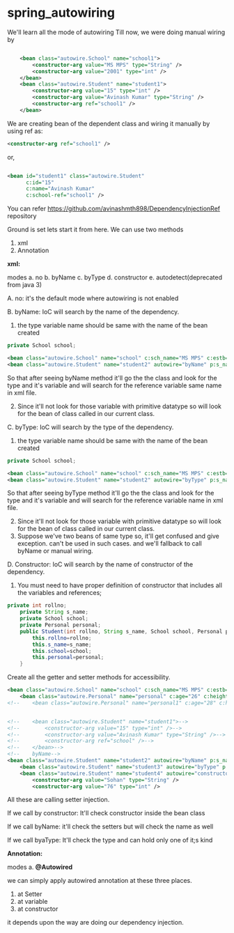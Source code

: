 # spring_autowiring
We'll learn all the mode of autowiring
Till now, we were doing manual wiring by
```xml

    <bean class="autowire.School" name="school1">
        <constructor-arg value="MS MPS" type="String" />
        <constructor-arg value="2001" type="int" />
    </bean>
    <bean class="autowire.Student" name="student1">
        <constructor-arg value="15" type="int" />
        <constructor-arg value="Avinash Kumar" type="String" />
        <constructor-arg ref="school1" />
    </bean>

```
We are creating bean of the dependent class and wiring it manually
by using ref as:
```xml
<constructor-arg ref="school1" />
```
or,
```xml

<bean id="student1" class="autowire.Student"
      c:id="15"
      c:name="Avinash Kumar"
      c:school-ref="school1" />
```
You can refer https://github.com/avinashmth898/DependencyInjectionRef repository

Ground is set lets start it from here.
We can use two methods
1. xml
2. Annotation

**xml:**

modes
a. no
b. byName
c. byType
d. constructor
e. autodetect(deprecated from java 3) 

A. no: it's the default mode where autowiring is not enabled

B. byName: IoC will search by the name of the dependency.
1. the type variable name should be same with the name of the bean created
```java
private School school;
```
```xml
<bean class="autowire.School" name="school" c:sch_name="MS MPS" c:estb="2001" />
<bean class="autowire.Student" name="student2" autowire="byName" p:s_name="Amitabh" p:rollno="4"/>
```
So that after seeing byName method it'll go the the class and look for the type and it's variable and will search for the reference variable same name in xml file.


2. Since it'll not look for those variable with primitive datatype so will look for the bean of class called in our current class.


C. byType: IoC will search by the type of the dependency.

1. the type variable name should be same with the name of the bean created
```java
private School school;
```
```xml
<bean class="autowire.School" name="school" c:sch_name="MS MPS" c:estb="2001" />
<bean class="autowire.Student" name="student2" autowire="byType" p:s_name="Amitabh" p:rollno="4"/>
```
So that after seeing byType method it'll go the the class and look for the type and it's variable and will search for the reference variable name in xml file.


2. Since it'll not look for those variable with primitive datatype so will look for the bean of class called in our current class.
3. Suppose we've two beans of same type so, it'll get confused and give exception. can't be used in such cases. and we'll fallback to call byName or manual wiring.

D. Constructor: IoC will search by the name of constructor of the dependency.
1. You must need to have proper definition of constructor that includes all the variables and references;
```java
private int rollno;
    private String s_name;
    private School school;
    private Personal personal;
    public Student(int rollno, String s_name, School school, Personal personal){
        this.rollno=rollno;
        this.s_name=s_name;
        this.school=school;
        this.personal=personal;
    }
```
Create all the getter and setter methods for accessibility.
```xml
<bean class="autowire.School" name="school" c:sch_name="MS MPS" c:estb="2001" />
    <bean class="autowire.Personal" name="personal" c:age="26" c:height="183" c:skin_color="Brown" />
<!--    <bean class="autowire.Personal" name="personal1" c:age="28" c:height="170" c:skin_color="Brown" />-->


<!--    <bean class="autowire.Student" name="student1">-->
<!--        <constructor-arg value="15" type="int" />-->
<!--        <constructor-arg value="Avinash Kumar" type="String" />-->
<!--        <constructor-arg ref="school" />-->
<!--    </bean>-->
<!--    byName-->
<bean class="autowire.Student" name="student2" autowire="byName" p:s_name="Amitabh" p:rollno="4"/>
    <bean class="autowire.Student" name="student3" autowire="byType" p:s_name="dev" p:rollno="89"/>
    <bean class="autowire.Student" name="student4" autowire="constructor" >
        <constructor-arg value="Sohan" type="String" />
        <constructor-arg value="76" type="int" />
```
All these are calling setter injection.

If we call by constructor: It'll check constructor inside the bean class

If we call byName: it'll check the setters but will check the name as well

If we call byaType: It'll check the type and can hold only one of it;s kind

**Annotation:**

modes
a. **@Autowired**

we can simply apply autowired annotation at these three places.
1. at Setter
2. at variable
3. at constructor

it depends upon the way are doing our dependency injection. 